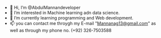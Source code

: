 - 👋 Hi, I’m @AbdulMannandeveloper
- 👀 I’m interested in Machine learning adn data science.
- 🌱 I’m currently learning programming and Web development.
- 📫 you can contact me throygh my E-mail "Mannanag13@gmail.com" as well as through my phone no. (+92) 326-7503588

<!---
AbdulMannandeveloper/AbdulMannandeveloper is a ✨ special ✨ repository because its `README.md` (this file) appears on your GitHub profile.
You can click the Preview link to take a look at your changes.
--->
